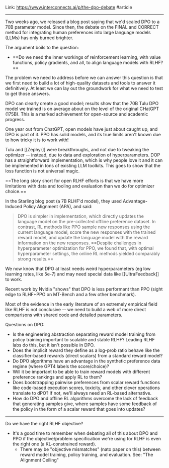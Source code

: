 Link: https://www.interconnects.ai/p/the-dpo-debate
#article 

-----

Two weeks ago, we released a blog post saying that we'd scaled DPO to a 70B parameter model. Since then, the debate on the FINAL and CORRECT method for integrating human preferences into large language models (LLMs) has only burned brighter.

The argument boils to the question:
- ==Do we need the inner workings of reinforcement learning, with value functions, policy gradients, and all, to align language models with RLHF?==

The problem we need to address before we can answer this question is that we first need to build a lot of high-quality datasets and tools to answer it definitively. At least we can lay out the groundwork for what we need to test to get those answers.

DPO can clearly create a good model; results show that the 70B Tulu DPO model we trained is on average about on the level of the original CHatGPT (175B). This is a marked achievement for open-source and academic progress.

One year out from ChatGPT, open models have just about caught up, and DPO is part of it. PPO has solid models, and its true limits aren't known due to how tricky it is to work with!

Tulu and [[Zephyr]] were breakthroughs, and not due to tweaking the optimizer -- instead, due to data and exploration of hyperparameters. DOP has a straightforward implementation, which is why people love it and it can be implemented in tons of existing LLM toolkits. This goes to show that the loss function is not universal magic.

==The long story short for open RLHF efforts is that we have more limitations with data and tooling and evaluation than we do for optimizer choice.==

In the Starling blog post (a 7B RLHF'd model), they used Advantage-Induced Policy Alignment (APA), and said:
> DPO is simpler in implementation, which directly updates the language model on the pre-collected offline preference dataset.
> In contrast, RL methods like PPO sample new responses using the current language model, score the new responses with the trained reward model, and update the language model with the reward information on the new responses.
> ==Despite challenges in hyperparameter optimization for PPO, we found that, with optimal hyperparameter settings, the online RL methods yielded comparably strong results.==

We now know that DPO at least needs weird hyperparameters (eg low learning rates, like 5e-7) and may need special data like [[UltraFeedback]] to work.

Recent work by Nvidia "shows" that DPO is less performant than PPO (sight edge to RLHF+PPO on MT-Bench and a few other benchmark).

Most of the evidence in the early literature of an extremely empirical field like RLHF is not conclusive -- we need to build a web of more direct comparisons with shared code and detailed parameters.

Questions on DPO:
- Is the engineering abstraction separating reward model training from policy training important to scalable and stable RLHF? Leading RLHF labs do this, but it isn't possible in DPO.
- Does the implicit reward they define as a log-prob ratio behave like the classifier-based rewards (direct scalars) from a standard reward model?
- Do DPO algorithms have an advantage in the synthetic preference data regime (where GPT4 labels the score/choice)?
- Will it be important to be able to train reward models with different preference rankings and apply RL to them?
- Does bootstrapping pairwise preferences from scalar reward functions like code-based execution scores, toxicity, and other clever operations translate to dPO? If not, we'll always need an RL-based alternative.
- How do DPO and offline RL algorithms overcome the lack of feedback that generating samples give, where samples have some feedback of the policy in the form of a scalar reward that goes into updates?


----

Do we have the right RLHF objective?
- It's a good time to remember when debating all of this about DPO and PPO if the objective/problem specification we're using for RLHF is even the right one (a KL-constrained reward).
	- There may be "objective mismatches" (nato paper on this) between reward model training, policy training, and evaluation. See: "The Alignment Ceiling"